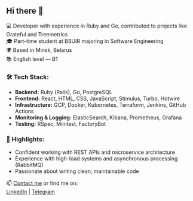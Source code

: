 ## Hi there 👋


💻 Developer with experience in Ruby and Go, contributed to projects like Grateful and Treemetrics  
🎓 Part-time student at BSUIR majoring in Software Engineering  
🌍 Based in Minsk, Belarus  
📚 English level — B1

### 🛠️ Tech Stack:
- **Backend:** Ruby (Rails), Go, PostgreSQL
- **Frontend:** React, HTML, CSS, JavaScript, Stimulus, Turbo, Hotwire
- **Infrastructure:** GCP, Docker, Kubernetes, Terraform, Jenkins, GitHub Actions
- **Monitoring & Logging:** ElasticSearch, Kibana, Prometheus, Grafana
- **Testing:** RSpec, Minitest, FactoryBot

### 📌 Highlights:
- Confident working with REST APIs and microservice architecture  
- Experience with high-load systems and asynchronous processing (RabbitMQ)  
- Passionate about writing clean, maintainable code

📫 [Contact me](mailto:kapoor.darya@gmail.com) or find me on:  
[LinkedIn](https://www.linkedin.com/in/daria-kapur) | [Telegram](https://t.me/dashasync)

<!--
**dasha-sync/dasha-sync** is a ✨ _special_ ✨ repository because its `README.md` (this file) appears on your GitHub profile.

Here are some ideas to get you started:

- 🔭 I’m currently working on ...
- 🌱 I’m currently learning ...
- 👯 I’m looking to collaborate on ...
- 🤔 I’m looking for help with ...
- 💬 Ask me about ...
- 📫 How to reach me: ...
- 😄 Pronouns: ...
- ⚡ Fun fact: ...
-->
